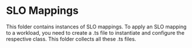 # SLO Mappings

This folder contains instances of SLO mappings.
To apply an SLO mapping to a workload, you need to create a .ts file to instantiate and configure the respective class.
This folder collects all these .ts files.
